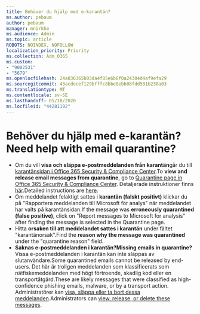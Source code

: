 ```yaml
---
title: Behöver du hjälp med e-karantän?
ms.author: pebaum
author: pebaum
manager: mnirkhe
ms.audience: Admin
ms.topic: article
ROBOTS: NOINDEX, NOFOLLOW
localization_priority: Priority
ms.collection: Adm_O365
ms.custom:
- "9002531"
- "5679"
ms.openlocfilehash: 24a836365b03da4f85e6b8f0a24304d4af9efa29
ms.sourcegitcommit: 43acdecef129bfffc8bbe8ebb08fdd581b238a03
ms.translationtype: MT
ms.contentlocale: sv-SE
ms.lasthandoff: 05/18/2020
ms.locfileid: "44281192"
---
```

# <a name="need-help-with-email-quarantine"></a><span data-ttu-id="28bf7-102">Behöver du hjälp med e-karantän?</span><span class="sxs-lookup"><span data-stu-id="28bf7-102">Need help with email quarantine?</span></span>

- <span data-ttu-id="28bf7-103">Om du vill **visa och släppa e-postmeddelanden från karantän**går du till [karantänsidan i Office 365 Security & Compliance Center](https://protection.office.com/quarantine).</span><span class="sxs-lookup"><span data-stu-id="28bf7-103">To **view and release email messages from quarantine**, go to [Quarantine page in Office 365 Security & Compliance Center](https://protection.office.com/quarantine).</span></span> <span data-ttu-id="28bf7-104">Detaljerade instruktioner finns [här](https://docs.microsoft.com/microsoft-365/security/office-365-security/find-and-release-quarantined-messages-as-a-user?view=o365-worldwide#view-your-quarantined-messages).</span><span class="sxs-lookup"><span data-stu-id="28bf7-104">Detailed instructions are [here](https://docs.microsoft.com/microsoft-365/security/office-365-security/find-and-release-quarantined-messages-as-a-user?view=o365-worldwide#view-your-quarantined-messages).</span></span>
- <span data-ttu-id="28bf7-105">Om meddelandet felaktigt sattes i **karantän (falskt positivt)** klickar du på "Rapportera meddelanden till Microsoft för analys" när meddelandet har valts på karantänsidan.</span><span class="sxs-lookup"><span data-stu-id="28bf7-105">If the message was **erroneously quarantined (false positive)**, click on "Report messages to Microsoft for analysis" after finding the message is selected in the Quarantine page.</span></span> 
- <span data-ttu-id="28bf7-106">Hitta **orsaken till att meddelandet sattes i karantän** under fältet "karantänorsak".</span><span class="sxs-lookup"><span data-stu-id="28bf7-106">Find the **reason why the message was quarantined** under the "quarantine reason" field.</span></span>
- <span data-ttu-id="28bf7-107">**Saknas e-postmeddelanden i karantän?**</span><span class="sxs-lookup"><span data-stu-id="28bf7-107">**Missing emails in quarantine?**</span></span> <span data-ttu-id="28bf7-108">Vissa e-postmeddelanden i karantän kan inte släppas av slutanvändare.</span><span class="sxs-lookup"><span data-stu-id="28bf7-108">Some quarantined emails cannot be released by end-users.</span></span> <span data-ttu-id="28bf7-109">Det här är troligen meddelanden som klassificerats som nätfiskemeddelanden med högt förtroende, skadlig kod eller en transportåtgärd.</span><span class="sxs-lookup"><span data-stu-id="28bf7-109">These are likely messages that were classified as high-confidence phishing emails, malware, or by a transport action.</span></span> <span data-ttu-id="28bf7-110">Administratörer kan [visa, släppa eller ta bort dessa meddelanden](https://docs.microsoft.com/microsoft-365/security/office-365-security/manage-quarantined-messages-and-files?view=o365-worldwide).</span><span class="sxs-lookup"><span data-stu-id="28bf7-110">Administrators can [view, release, or delete these messages](https://docs.microsoft.com/microsoft-365/security/office-365-security/manage-quarantined-messages-and-files?view=o365-worldwide).</span></span> 
